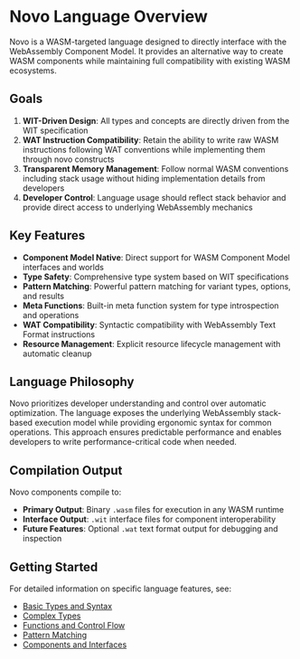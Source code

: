 # Novo Language Overview

Novo is a WASM-targeted language designed to directly interface with the WebAssembly Component Model. It provides an alternative way to create WASM components while maintaining full compatibility with existing WASM ecosystems.

## Goals

1. **WIT-Driven Design**: All types and concepts are directly driven from the WIT specification
2. **WAT Instruction Compatibility**: Retain the ability to write raw WASM instructions following WAT conventions while implementing them through novo constructs
3. **Transparent Memory Management**: Follow normal WASM conventions including stack usage without hiding implementation details from developers
4. **Developer Control**: Language usage should reflect stack behavior and provide direct access to underlying WebAssembly mechanics

## Key Features

- **Component Model Native**: Direct support for WASM Component Model interfaces and worlds
- **Type Safety**: Comprehensive type system based on WIT specifications
- **Pattern Matching**: Powerful pattern matching for variant types, options, and results
- **Meta Functions**: Built-in meta function system for type introspection and operations
- **WAT Compatibility**: Syntactic compatibility with WebAssembly Text Format instructions
- **Resource Management**: Explicit resource lifecycle management with automatic cleanup

## Language Philosophy

Novo prioritizes developer understanding and control over automatic optimization. The language exposes the underlying WebAssembly stack-based execution model while providing ergonomic syntax for common operations. This approach ensures predictable performance and enables developers to write performance-critical code when needed.

## Compilation Output

Novo components compile to:
- **Primary Output**: Binary `.wasm` files for execution in any WASM runtime
- **Interface Output**: `.wit` interface files for component interoperability
- **Future Features**: Optional `.wat` text format output for debugging and inspection

## Getting Started

For detailed information on specific language features, see:
- [Basic Types and Syntax](basic-types.md)
- [Complex Types](complex-types.md)
- [Functions and Control Flow](functions-control-flow.md)
- [Pattern Matching](pattern-matching.md)
- [Components and Interfaces](components-interfaces.md)
